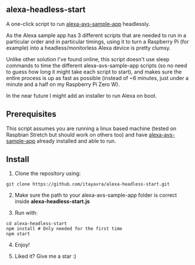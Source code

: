 ## alexa-headless-start
A one-click script to run [alexa-avs-sample-app](https://github.com/alexa/alexa-avs-sample-app) headlessly.

As the Alexa sample app has 3 different scripts that are needed to run in a particular order and in particular timings, using it to turn a Raspberry Pi (for example) into a headless/monitorless Alexa device is pretty clumsy.

Unlike other solution I've found online, this script doesn't use sleep commands to time the different alexa-avs-sample-app scripts (so no need to guess how long it might take each script to start), and makes sure the entire process is up as fast as possible (instead of ~6 minutes, just under a minute and a half on my Raspberry Pi Zero W).

In the near future I might add an installer to run Alexa on boot.

## Prerequisites
This script assumes you are running a linux based machine (tested on Raspbian Stretch but should work on others too) and have [alexa-avs-sample-app](https://github.com/alexa/alexa-avs-sample-app) already installed and able to run.

## Install
1. Clone the repository using:
```
git clone https://github.com/itayavra/alexa-headless-start.git
```

2. Make sure the path to your alexa-avs-sample-app folder is correct inside **alexa-headless-start.js**

3. Run with:
```
cd alexa-headless-start
npm install # Only needed for the first time
npm start
```
4. Enjoy!

5. Liked it? Give me a star :)
